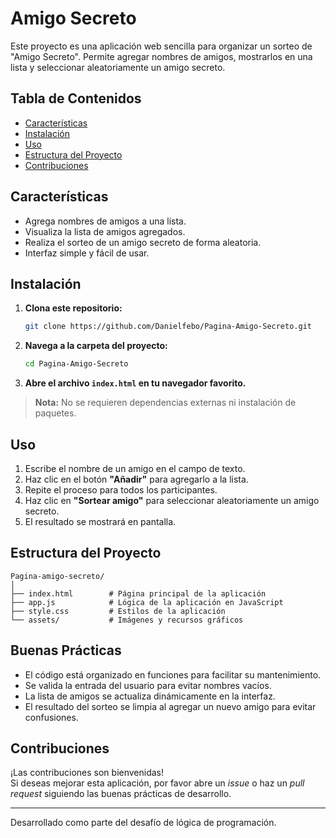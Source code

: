# Amigo Secreto

Este proyecto es una aplicación web sencilla para organizar un sorteo de "Amigo Secreto". Permite agregar nombres de amigos, mostrarlos en una lista y seleccionar aleatoriamente un amigo secreto.

## Tabla de Contenidos

- [Características](#características)
- [Instalación](#instalación)
- [Uso](#uso)
- [Estructura del Proyecto](#estructura-del-proyecto)
- [Contribuciones](#contribuciones)

## Características

- Agrega nombres de amigos a una lista.
- Visualiza la lista de amigos agregados.
- Realiza el sorteo de un amigo secreto de forma aleatoria.
- Interfaz simple y fácil de usar.

## Instalación

1. **Clona este repositorio:**
   ```bash
   git clone https://github.com/Danielfebo/Pagina-Amigo-Secreto.git
   ```
2. **Navega a la carpeta del proyecto:**
   ```bash
   cd Pagina-Amigo-Secreto
   ```
3. **Abre el archivo `index.html` en tu navegador favorito.**

> **Nota:** No se requieren dependencias externas ni instalación de paquetes.

## Uso

1. Escribe el nombre de un amigo en el campo de texto.
2. Haz clic en el botón **"Añadir"** para agregarlo a la lista.
3. Repite el proceso para todos los participantes.
4. Haz clic en **"Sortear amigo"** para seleccionar aleatoriamente un amigo secreto.
5. El resultado se mostrará en pantalla.

## Estructura del Proyecto

```
Pagina-amigo-secreto/
│
├── index.html        # Página principal de la aplicación
├── app.js            # Lógica de la aplicación en JavaScript
├── style.css         # Estilos de la aplicación
└── assets/           # Imágenes y recursos gráficos
```

## Buenas Prácticas

- El código está organizado en funciones para facilitar su mantenimiento.
- Se valida la entrada del usuario para evitar nombres vacíos.
- La lista de amigos se actualiza dinámicamente en la interfaz.
- El resultado del sorteo se limpia al agregar un nuevo amigo para evitar confusiones.

## Contribuciones

¡Las contribuciones son bienvenidas!  
Si deseas mejorar esta aplicación, por favor abre un _issue_ o haz un _pull request_ siguiendo las buenas prácticas de desarrollo.

---
Desarrollado como parte del desafío de lógica de programación.
